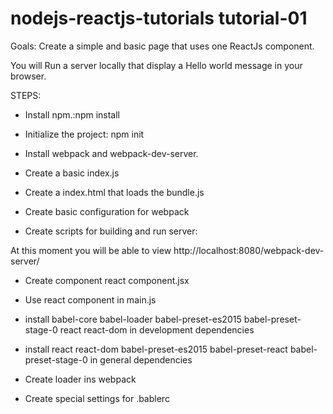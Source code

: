 # nodejs-reactjs-tutorials tutorial-01

Goals: Create a simple and basic page that uses one ReactJs component.

You will Run a server locally that display a Hello world message in your browser.


STEPS:

* Install npm.:npm install

* Initialize the project:
npm init

* Install webpack and webpack-dev-server.

* Create a basic index.js

* Create a index.html that loads the bundle.js

* Create basic configuration for webpack

* Create scripts for building and run server:


At this moment you will be able to view http://localhost:8080/webpack-dev-server/

* Create component react component.jsx

* Use react component in main.js

* install babel-core babel-loader babel-preset-es2015  babel-preset-stage-0  react  react-dom in development dependencies

* install react react-dom babel-preset-es2015 babel-preset-react babel-preset-stage-0 in general dependencies

* Create loader ins webpack

* Create special settings for .bablerc



